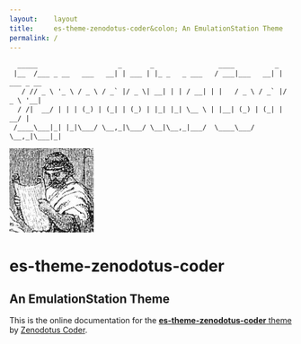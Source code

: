 ```yaml
---
layout:    layout
title:     es-theme-zenodotus-coder&colon; An EmulationStation Theme
permalink: /
---
```


<pre><code>  _____                    _       _                ____          _           
 |__  /___ _ __   ___   __| | ___ | |_ _   _ ___   / ___|___   __| | ___ _ __ 
   / // _ \ '_ \ / _ \ / _` |/ _ \| __| | | / __| | |   / _ \ / _` |/ _ \ '__|
  / /|  __/ | | | (_) | (_| | (_) | |_| |_| \__ \ | |__| (_) | (_| |  __/ |   
 /____\___|_| |_|\___/ \__,_|\___/ \__|\__,_|___/  \____\___/ \__,_|\___|_|   </code></pre>

<img src="/es-theme-zenodotus-coder.zenodotuscoder.com/images/zenodotuscoder.jpg" alt="Zenodotus Coder’s Avatar" id="avatar" />

# es-theme-zenodotus-coder

## An EmulationStation Theme

This is the online documentation for the [**es-theme-zenodotus-coder** theme](https://github.com/zenodotuscoderrepositories/es-theme-zenodotus-coder) by [Zenodotus Coder](https://www.zenodotuscoder.com/).
